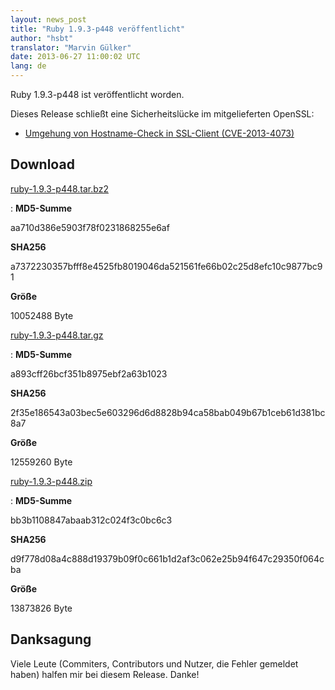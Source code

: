```yaml
---
layout: news_post
title: "Ruby 1.9.3-p448 veröffentlicht"
author: "hsbt"
translator: "Marvin Gülker"
date: 2013-06-27 11:00:02 UTC
lang: de
---
```


Ruby 1.9.3-p448 ist veröffentlicht worden.

Dieses Release schließt eine Sicherheitslücke im mitgelieferten
OpenSSL:

* [Umgehung von Hostname-Check in SSL-Client (CVE-2013-4073)][1]

## Download

[ruby-1.9.3-p448.tar.bz2][2]

: **MD5-Summe**

  aa710d386e5903f78f0231868255e6af

  **SHA256**

  a7372230357bfff8e4525fb8019046da521561fe66b02c25d8efc10c9877bc91

  **Größe**

  10052488 Byte

[ruby-1.9.3-p448.tar.gz][3]

: **MD5-Summe**

  a893cff26bcf351b8975ebf2a63b1023

  **SHA256**

  2f35e186543a03bec5e603296d6d8828b94ca58bab049b67b1ceb61d381bc8a7

  **Größe**

  12559260 Byte

[ruby-1.9.3-p448.zip][4]

: **MD5-Summe**

  bb3b1108847abaab312c024f3c0bc6c3

  **SHA256**

  d9f778d08a4c888d19379b09f0c661b1d2af3c062e25b94f647c29350f064cba

  **Größe**

  13873826 Byte

## Danksagung

Viele Leute (Commiters, Contributors und Nutzer, die Fehler gemeldet
haben) halfen mir bei diesem Release. Danke!

[1]: /de/news/2013/06/27/hostname-check-umgehung-in-ssl-client/
[2]: ftp://ftp.ruby-lang.org/pub/ruby/1.9/ruby-1.9.3-p448.tar.bz2
[3]: ftp://ftp.ruby-lang.org/pub/ruby/1.9/ruby-1.9.3-p448.tar.gz
[4]: ftp://ftp.ruby-lang.org/pub/ruby/1.9/ruby-1.9.3-p448.zip
